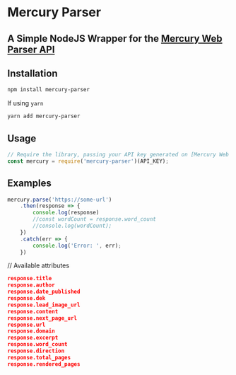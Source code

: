 # Mercury Parser

## A Simple NodeJS Wrapper for the [Mercury Web Parser API](https://mercury.postlight.com/web-parser/)

## Installation

```bash
npm install mercury-parser
```

If using `yarn`

```bash
yarn add mercury-parser
```

## Usage

```js
// Require the library, passing your API key generated on [Mercury Web Parser API](https://mercury.postlight.com/web-parser/)  dashboard
const mercury = require('mercury-parser')(API_KEY);
```
## Examples

```js
mercury.parse('https://some-url')
	.then(response => {
		console.log(response)
		//const wordCount = response.word_count
		//console.log(wordCount);
	})
	.catch(err => {
		console.log('Error: ', err);
	})
```

// Available attributes

```json
response.title
response.author
response.date_published
response.dek
response.lead_image_url
response.content
response.next_page_url
response.url
response.domain
response.excerpt
response.word_count
response.direction
response.total_pages
response.rendered_pages
```
